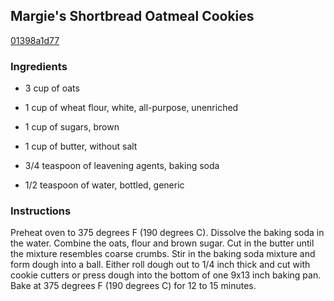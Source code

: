 ## Margie's Shortbread Oatmeal Cookies

[01398a1d77](http://allrecipes.com/recipe/margies-shortbread-oatmeal-cookies/)

### Ingredients

 - 3 cup of oats

 - 1 cup of wheat flour, white, all-purpose, unenriched

 - 1 cup of sugars, brown

 - 1 cup of butter, without salt

 - 3/4 teaspoon of leavening agents, baking soda

 - 1/2 teaspoon of water, bottled, generic

### Instructions

Preheat oven to 375 degrees F (190 degrees C). Dissolve the baking soda in the water. Combine the oats, flour and brown sugar. Cut in the butter until the mixture resembles coarse crumbs. Stir in the baking soda mixture and form dough into a ball. Either roll dough out to 1/4 inch thick and cut with cookie cutters or press dough into the bottom of one 9x13 inch baking pan. Bake at 375 degrees F (190 degrees C) for 12 to 15 minutes.